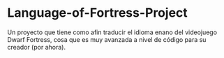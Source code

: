 # Language-of-Fortress-Project
Un proyecto que tiene como afin traducir el idioma enano del videojuego Dwarf Fortress, cosa que es muy avanzada a nivel de código para su creador (por ahora).
